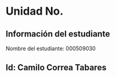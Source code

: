 # Unidad No. 
## Información del estudiante  
Nombre del estudiante: 000509030

Id: Camilo Correa Tabares
---

